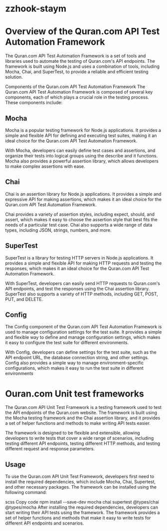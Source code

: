 # zzhook-staym
# Overview of the Quran.com API Test Automation Framework
The Quran.com API Test Automation Framework is a set of tools and libraries used to automate the testing of Quran.com's API endpoints. The framework is built using Node.js and uses a combination of tools, including Mocha, Chai, and SuperTest, to provide a reliable and efficient testing solution.


Components of the Quran.com API Test Automation Framework
The Quran.com API Test Automation Framework is composed of several key components, each of which plays a crucial role in the testing process. These components include:

## Mocha
Mocha is a popular testing framework for Node.js applications. It provides a simple and flexible API for defining and executing test suites, making it an ideal choice for the Quran.com API Test Automation Framework.

With Mocha, developers can easily define test cases and assertions, and organize their tests into logical groups using the describe and it functions. Mocha also provides a powerful assertion library, which allows developers to make complex assertions with ease.

## Chai
Chai is an assertion library for Node.js applications. It provides a simple and expressive API for making assertions, which makes it an ideal choice for the Quran.com API Test Automation Framework.

Chai provides a variety of assertion styles, including expect, should, and assert, which makes it easy to choose the assertion style that best fits the needs of a particular test case. Chai also supports a wide range of data types, including JSON, strings, numbers, and more.

## SuperTest
SuperTest is a library for testing HTTP servers in Node.js applications. It provides a simple and flexible API for making HTTP requests and testing the responses, which makes it an ideal choice for the Quran.com API Test Automation Framework.

With SuperTest, developers can easily send HTTP requests to Quran.com's API endpoints, and test the responses using the Chai assertion library. SuperTest also supports a variety of HTTP methods, including GET, POST, PUT, and DELETE.

## Config
The Config component of the Quran.com API Test Automation Framework is used to manage configuration settings for the test suite. It provides a simple and flexible way to define and manage configuration settings, which makes it easy to configure the test suite for different environments.

With Config, developers can define settings for the test suite, such as the API endpoint URL, the database connection string, and other settings. Config also provides a simple way to manage environment-specific configurations, which makes it easy to run the test suite in different environments




# Ouran.com Unit test frameworks
The Quran.com API Unit Test Framework is a testing framework used to test the API endpoints of the Quran.com website. The framework is built using the Mocha testing framework and the Chai assertion library, and it provides a set of helper functions and methods to make writing API tests easier.

The framework is designed to be flexible and extensible, allowing developers to write tests that cover a wide range of scenarios, including testing different API endpoints, testing different HTTP methods, and testing different request and response parameters.

## Usage
To use the Quran.com API Unit Test Framework, developers first need to install the required dependencies, which include Mocha, Chai, Supertest, and other necessary packages. The framework can be installed using the following command:

scss
Copy code
npm install --save-dev mocha chai supertest @types/chai @types/mocha
After installing the required dependencies, developers can start writing their API tests using the framework. The framework provides a set of helper functions and methods that make it easy to write tests for different API endpoints and scenarios.
